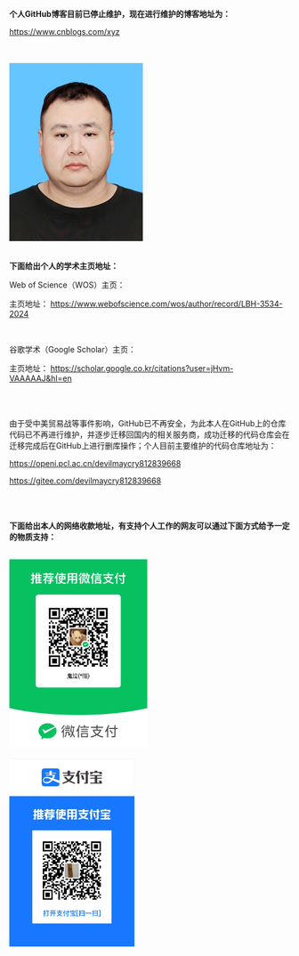 **个人GitHub博客目前已停止维护，现在进行维护的博客地址为：**

<https://www.cnblogs.com/xyz>

<br/>

<br/>



<img src="./README.assets/修图版-2023年10月18日（辽大东门照相馆）.jpg" style="zoom:50%;" />



<br/>

<br/>

**下面给出个人的学术主页地址：**

Web of Science（WOS）主页：

主页地址：
<https://www.webofscience.com/wos/author/record/LBH-3534-2024>

<br/>

谷歌学术（Google Scholar）主页：

主页地址：
<https://scholar.google.co.kr/citations?user=jHvm-VAAAAAJ&hl=en>



<br/>

<br/>



由于受中美贸易战等事件影响，GitHub已不再安全，为此本人在GitHub上的仓库代码已不再进行维护，并逐步迁移回国内的相关服务商，成功迁移的代码仓库会在迁移完成后在GitHub上进行删库操作；个人目前主要维护的代码仓库地址为：

<https://openi.pcl.ac.cn/devilmaycry812839668>

<https://gitee.com/devilmaycry812839668>







<br/>

<br/>

**下面给出本人的网络收款地址，有支持个人工作的网友可以通过下面方式给予一定的物质支持：**

<br/>

<img src="./README.assets/1088037-20220623120331510-1758945376.jpg" style="zoom: 33%;" />

<br/>

<br/>

<img src="./README.assets/1088037-20220623122239385-631607672.jpg" style="zoom: 33%;" />
